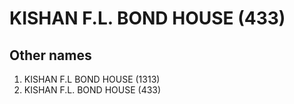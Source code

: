 # KISHAN F.L. BOND HOUSE (433)

## Other names
1. KISHAN F.L BOND HOUSE (1313)
1. KISHAN F.L. BOND HOUSE (433)


